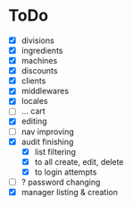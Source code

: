 # ToDo

- [x] divisions
- [x] ingredients
- [x] machines
- [x] discounts
- [x] clients
- [x] middlewares
- [x] locales
- [ ] ... cart
- [x] editing
- [ ] nav improving
- [x] audit finishing
  - [x] list filtering
  - [x] to all create, edit, delete
  - [x] to login attempts
- [ ] ? password changing
- [x] manager listing & creation
